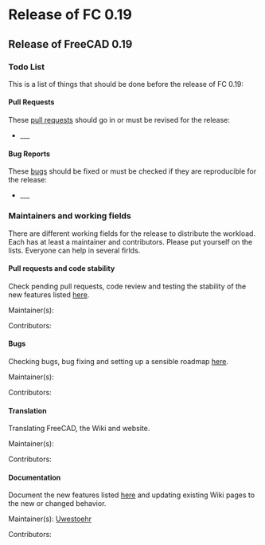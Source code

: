 # Release of FC 0.19
## Release of FreeCAD 0.19 

### Todo List 

This is a list of things that should be done before the release of FC 0.19:

#### Pull Requests 

These [pull requests](https://github.com/FreeCAD/FreeCAD/pulls) should go in or must be revised for the release:

-   \_\_\_

#### Bug Reports 

These [bugs](https://tracker.freecadweb.org/my_view_page.php) should be fixed or must be checked if they are reproducible for the release:

-   \_\_\_

### Maintainers and working fields 

There are different working fields for the release to distribute the workload. Each has at least a maintainer and contributors. Please put yourself on the lists. Everyone can help in several firlds.

#### Pull requests and code stability 

Check pending pull requests, code review and testing the stability of the new features listed [here](Release_notes_0.19.md).

Maintainer(s):

Contributors:

#### Bugs

Checking bugs, bug fixing and setting up a sensible roadmap [here](https://tracker.freecadweb.org/roadmap_page.php).

Maintainer(s):

Contributors:

#### Translation

Translating FreeCAD, the Wiki and website.

Maintainer(s):

Contributors:

#### Documentation

Document the new features listed [here](Release_notes_0.19.md) and updating existing Wiki pages to the new or changed behavior.

Maintainer(s): [Uwestoehr](User:Uwestoehr.md)

Contributors:
